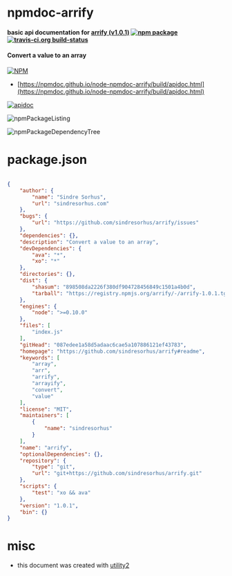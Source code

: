 # npmdoc-arrify

#### basic api documentation for  [arrify (v1.0.1)](https://github.com/sindresorhus/arrify#readme)  [![npm package](https://img.shields.io/npm/v/npmdoc-arrify.svg?style=flat-square)](https://www.npmjs.org/package/npmdoc-arrify) [![travis-ci.org build-status](https://api.travis-ci.org/npmdoc/node-npmdoc-arrify.svg)](https://travis-ci.org/npmdoc/node-npmdoc-arrify)

#### Convert a value to an array

[![NPM](https://nodei.co/npm/arrify.png?downloads=true&downloadRank=true&stars=true)](https://www.npmjs.com/package/arrify)

- [https://npmdoc.github.io/node-npmdoc-arrify/build/apidoc.html](https://npmdoc.github.io/node-npmdoc-arrify/build/apidoc.html)

[![apidoc](https://npmdoc.github.io/node-npmdoc-arrify/build/screenCapture.buildCi.browser.%252Ftmp%252Fbuild%252Fapidoc.html.png)](https://npmdoc.github.io/node-npmdoc-arrify/build/apidoc.html)

![npmPackageListing](https://npmdoc.github.io/node-npmdoc-arrify/build/screenCapture.npmPackageListing.svg)

![npmPackageDependencyTree](https://npmdoc.github.io/node-npmdoc-arrify/build/screenCapture.npmPackageDependencyTree.svg)



# package.json

```json

{
    "author": {
        "name": "Sindre Sorhus",
        "url": "sindresorhus.com"
    },
    "bugs": {
        "url": "https://github.com/sindresorhus/arrify/issues"
    },
    "dependencies": {},
    "description": "Convert a value to an array",
    "devDependencies": {
        "ava": "*",
        "xo": "*"
    },
    "directories": {},
    "dist": {
        "shasum": "898508da2226f380df904728456849c1501a4b0d",
        "tarball": "https://registry.npmjs.org/arrify/-/arrify-1.0.1.tgz"
    },
    "engines": {
        "node": ">=0.10.0"
    },
    "files": [
        "index.js"
    ],
    "gitHead": "087edee1a58d5adaac6cae5a107886121ef43783",
    "homepage": "https://github.com/sindresorhus/arrify#readme",
    "keywords": [
        "array",
        "arr",
        "arrify",
        "arrayify",
        "convert",
        "value"
    ],
    "license": "MIT",
    "maintainers": [
        {
            "name": "sindresorhus"
        }
    ],
    "name": "arrify",
    "optionalDependencies": {},
    "repository": {
        "type": "git",
        "url": "git+https://github.com/sindresorhus/arrify.git"
    },
    "scripts": {
        "test": "xo && ava"
    },
    "version": "1.0.1",
    "bin": {}
}
```



# misc
- this document was created with [utility2](https://github.com/kaizhu256/node-utility2)
